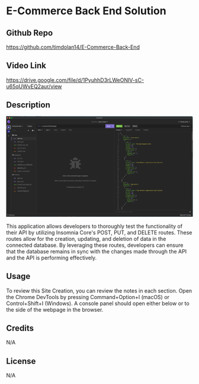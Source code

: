 # E-Commerce Back End Solution

## Github Repo

https://github.com/timdolan14/E-Commerce-Back-End

## Video Link

https://drive.google.com/file/d/1PyuhhD3rLWeONIV-sC-u65qUWvEQ2aur/view

## Description 

![SC](./photos/Screenshot%202023-05-17%20at%209.21.20%20AM.png)

This application allows developers to thoroughly test the functionality of their API by utilizing Insomnia Core's POST, PUT, and DELETE routes. These routes allow for the creation, updating, and deletion of data in the connected database. By leveraging these routes, developers can ensure that the database remains in sync with the changes made through the API and the API is performing effectively.

## Usage
To review this Site Creation, you can review the notes in each section. Open the Chrome DevTools by pressing Command+Option+I (macOS) or Control+Shift+I (Windows). A console panel should open either below or to the side of the webpage in the browser.

## Credits
N/A

## License
N/A



